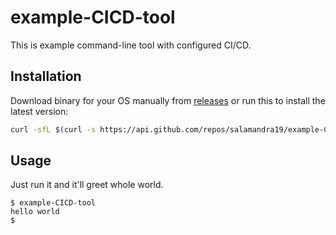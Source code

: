 # example-CICD-tool

This is example command-line tool with configured CI/CD.


## Installation

Download binary for your OS manually from
[releases](https://github.com/salamandra19/example-CICD-tool/releases) or run
this to install the latest version:

```sh
curl -sfL $(curl -s https://api.github.com/repos/salamandra19/example-CICD-tool/releases/latest | grep -i /example-CICD-tool-$(uname -s)-$(uname -m)\" | cut -d\" -f4) | sudo install /dev/stdin /usr/local/bin/example-CICD-tool
```


## Usage

Just run it and it'll greet whole world.

```
$ example-CICD-tool
hello world
$
```
